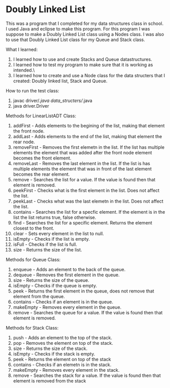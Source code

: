 # Doubly Linked List
This was a program that I completed for my data structures class in school. I used Java and eclipse to make this program. For this program I was suppose to make a Doubly Linked List class using a Nodes class. I was also to use that Doubly Linked List class for my Queue and Stack class.

What I learned:

  1. I learned how to use and create Stacks and Queue datastructures.
  2. I learned how to test my program to make sure that it is working as intended.\
  3. I learned how to create and use a Node class for the data structers that I created: Doubly linked list, Stack and Queue.

How to run the test class:
  1. javac driver/*.java data_structers/*.java
  2. java driver.Driver

Methods for LinearListADT Class:

  1. addFirst - Adds elements to the begining of the list, making that element the front node.
  2. addLast - Adds elements to the end of the list, making that element the rear node.
  3. removeFirst - Removes the first elemetn in the list. If the list has multiple elements the element that was added after the front node element becomes the front element.
  4. removeLast - Removes the last element in the list. If the list is has multiple elements the element that was in front of the last element becomes the rear element.
  5. remove - Searches the list for a value. If the value is found then that element is removed.
  6. peekFirst - Checks what is the first element in the list. Does not affect the list.
  7. peekLast - Checks what was the last elemetn in the list. Does not affect the list.
  8. contains - Searches the list for a specfic element. If the element is in the list the list returns true, false otherwise.
  9. find - Searches the list for a specific element. Returns the element closest to the front.
  10. clear - Sets every element in the list to null.
  11. isEmpty - Checks if the list is empty.
  12. isFull - Checks if the list is full.
  13. size - Returns the size of the list.

Methods for Queue Class: 

  1. enqueue - Adds an element to the back of the queue.
  2. dequeue - Removes the first element in the queue.
  3. size - Returns the size of the queue.
  4. isEmpty - Checks if the queue is empty.
  5. peek - Returns the first element in the queue, does not remove that element from the queue.
  6. contains - Checks if an element is in the queue.
  7. makeEmpty - Removes every element in the queue.
  8. remove - Searches the queue for a value. If the value is found then that element is removed.

Methods for Stack Class: 

  1. push - Adds an element to the top of the stack.
  2. pop - Removes the element on top of the stack.
  3. size - Returns the size of the stack.
  4. isEmpty - Checks if the stack is empty.
  5. peek - Returns the element on top of the stack 
  6. contains - Checks if an elemetn is in the stack.
  7. makeEmpty - Removes every element in the stack.
  8. remove - Searches the stack for a value. If the value is found then that element is removed from the stack
